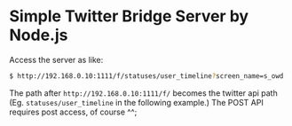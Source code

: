 # Simple Twitter Bridge Server by Node.js

Access the server as like:

```bash
$ http://192.168.0.10:1111/f/statuses/user_timeline?screen_name=s_owd
```

The path after ``http://192.168.0.10:1111/f/`` becomes the twitter api path (Eg. ``statuses/user_timeline`` in the following example.)
The POST API requires post access, of course ^^;
